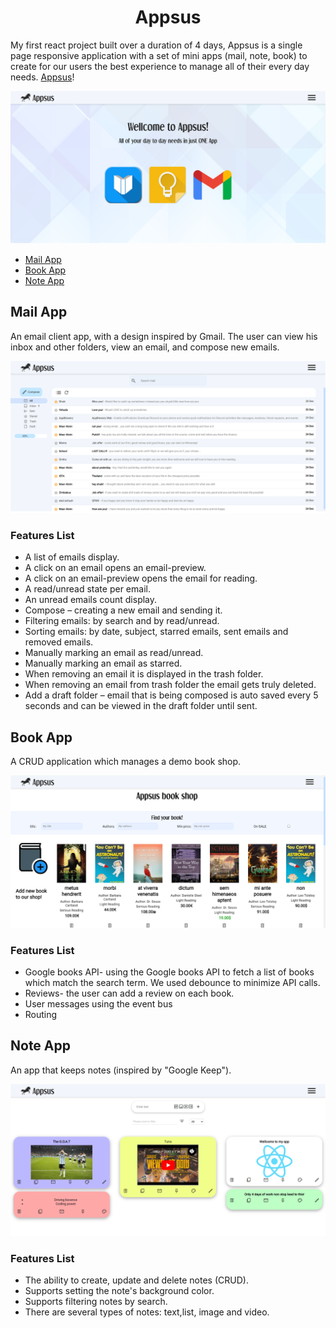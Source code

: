 <div id="header" align="center">
	<h1>Appsus</h1>
</div>

My first react project built over a duration of 4 days, Appsus is a single page responsive application with a set of mini apps (mail, note, book) to create for our users the best experience to manage all of their every day needs. [Appsus](https://maoraknin.github.io/AppsusMaorGuy/ "Website link")!

![Main board image](assets/readme/home.png "Board-main-page")

- [Mail App](#mail-app)
- [Book App](#book-app)
- [Note App](#note-app)

## Mail App 

An email client app, with a design inspired by Gmail. The user can view his inbox and other folders, view an email, and compose new emails.

![Mail App](assets/readme/mail.png "mail-app")

### Features List
- A list of emails display.
- A click on an email opens an email-preview.
- A click on an email-preview opens the email for reading.
- A read/unread state per email.
- An unread emails count display.
- Compose – creating a new email and sending it.
- Filtering emails: by search and by read/unread.
- Sorting emails: by date, subject, starred emails, sent emails and removed emails.
- Manually marking an email as read/unread.
- Manually marking an email as starred.
- When removing an email it is displayed in the trash folder.
- When removing an email from trash folder the email gets truly deleted.
- Add a draft folder – email that is being composed is auto saved every 5 seconds and can be viewed in the draft folder until sent.

## Book App 

A CRUD application which manages a demo book shop. 

![Book App](assets/readme/book.png "book-app")

### Features List
- Google books API- using the Google books API to fetch a list of books which match
the search term. We used debounce to minimize API calls.
- Reviews- the user can add a review on each book.
- User messages using the event bus
- Routing 

## Note App

An app that keeps notes (inspired by "Google Keep"). 

![apsus-keep](assets/readme/note.png "note-app")

### Features List
- The ability to create, update and delete notes (CRUD).
- Supports setting the note's background color.
- Supports filtering notes by search.
- There are several types of notes: text,list, image and video.

